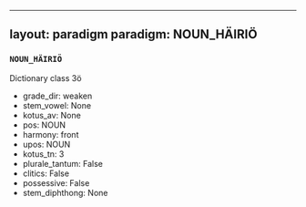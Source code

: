 
---
layout: paradigm
paradigm: NOUN_HÄIRIÖ
---
### ` NOUN_HÄIRIÖ `

Dictionary class 3ö
* grade_dir: weaken
* stem_vowel: None
* kotus_av: None
* pos: NOUN
* harmony: front
* upos: NOUN
* kotus_tn: 3
* plurale_tantum: False
* clitics: False
* possessive: False
* stem_diphthong: None
